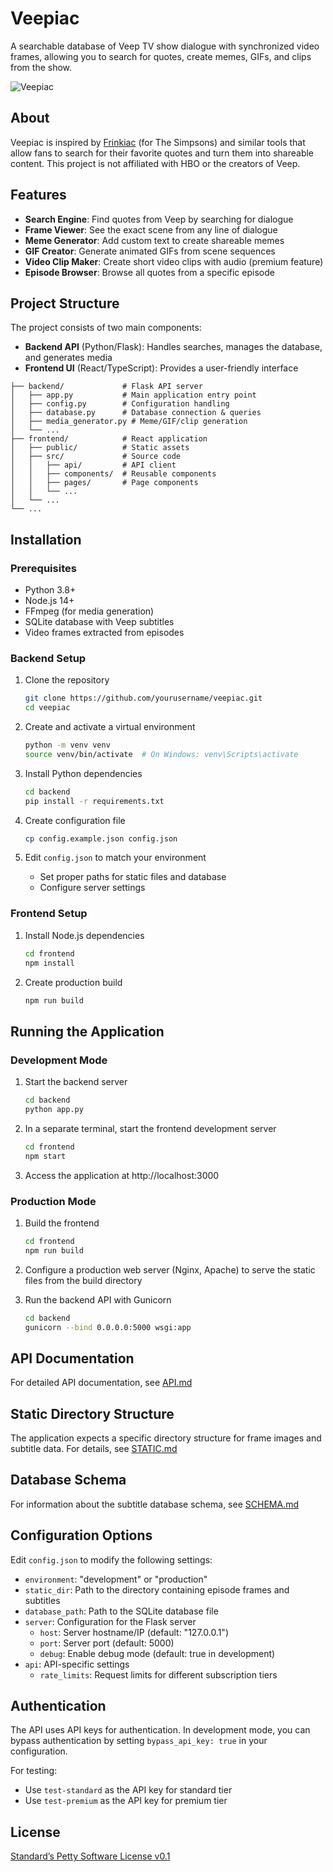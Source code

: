 # Veepiac

A searchable database of Veep TV show dialogue with synchronized video frames, allowing you to search for quotes, create memes, GIFs, and clips from the show.

![Veepiac](https://via.placeholder.com/800x400?text=Veepiac+Screenshot)

## About

Veepiac is inspired by [Frinkiac](https://frinkiac.com/) (for The Simpsons) and similar tools that allow fans to search for their favorite quotes and turn them into shareable content. This project is not affiliated with HBO or the creators of Veep.

## Features

- **Search Engine**: Find quotes from Veep by searching for dialogue
- **Frame Viewer**: See the exact scene from any line of dialogue
- **Meme Generator**: Add custom text to create shareable memes
- **GIF Creator**: Generate animated GIFs from scene sequences
- **Video Clip Maker**: Create short video clips with audio (premium feature)
- **Episode Browser**: Browse all quotes from a specific episode

## Project Structure

The project consists of two main components:

- **Backend API** (Python/Flask): Handles searches, manages the database, and generates media
- **Frontend UI** (React/TypeScript): Provides a user-friendly interface

```
├── backend/             # Flask API server
│   ├── app.py           # Main application entry point
│   ├── config.py        # Configuration handling
│   ├── database.py      # Database connection & queries
│   ├── media_generator.py # Meme/GIF/clip generation
│   └── ...
├── frontend/            # React application
│   ├── public/          # Static assets
│   ├── src/             # Source code
│   │   ├── api/         # API client
│   │   ├── components/  # Reusable components
│   │   ├── pages/       # Page components
│   │   └── ...
│   └── ...
└── ...
```

## Installation

### Prerequisites

- Python 3.8+
- Node.js 14+
- FFmpeg (for media generation)
- SQLite database with Veep subtitles
- Video frames extracted from episodes

### Backend Setup

1. Clone the repository
   ```bash
   git clone https://github.com/yourusername/veepiac.git
   cd veepiac
   ```

2. Create and activate a virtual environment
   ```bash
   python -m venv venv
   source venv/bin/activate  # On Windows: venv\Scripts\activate
   ```

3. Install Python dependencies
   ```bash
   cd backend
   pip install -r requirements.txt
   ```

4. Create configuration file
   ```bash
   cp config.example.json config.json
   ```

5. Edit `config.json` to match your environment
   - Set proper paths for static files and database
   - Configure server settings

### Frontend Setup

1. Install Node.js dependencies
   ```bash
   cd frontend
   npm install
   ```

2. Create production build
   ```bash
   npm run build
   ```

## Running the Application

### Development Mode

1. Start the backend server
   ```bash
   cd backend
   python app.py
   ```

2. In a separate terminal, start the frontend development server
   ```bash
   cd frontend
   npm start
   ```

3. Access the application at http://localhost:3000

### Production Mode

1. Build the frontend
   ```bash
   cd frontend
   npm run build
   ```

2. Configure a production web server (Nginx, Apache) to serve the static files from the build directory

3. Run the backend API with Gunicorn
   ```bash
   cd backend
   gunicorn --bind 0.0.0.0:5000 wsgi:app
   ```

## API Documentation

For detailed API documentation, see [API.md](./API.md)

## Static Directory Structure

The application expects a specific directory structure for frame images and subtitle data. For details, see [STATIC.md](./STATIC.md)

## Database Schema

For information about the subtitle database schema, see [SCHEMA.md](./SCHEMA.md)

## Configuration Options

Edit `config.json` to modify the following settings:

- `environment`: "development" or "production"
- `static_dir`: Path to the directory containing episode frames and subtitles
- `database_path`: Path to the SQLite database file
- `server`: Configuration for the Flask server
  - `host`: Server hostname/IP (default: "127.0.0.1")
  - `port`: Server port (default: 5000)
  - `debug`: Enable debug mode (default: true in development)
- `api`: API-specific settings
  - `rate_limits`: Request limits for different subscription tiers

## Authentication

The API uses API keys for authentication. In development mode, you can bypass authentication by setting `bypass_api_key: true` in your configuration.

For testing:
- Use `test-standard` as the API key for standard tier
- Use `test-premium` as the API key for premium tier

## License

[Standard’s Petty Software License v0.1](https://github.com/standardnguyen/licenses/blob/main/petty/v1.0/LICENSE.md)
